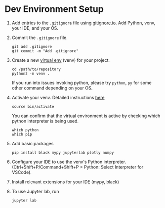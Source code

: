 # Dev Environment Setup

1. Add entries to the `.gitignore` file using [gitignore.io](https://www.gitignore.io/). Add Python, venv, your IDE, and your OS.
2. Commit the `.gitignore` file.
    ```
    git add .gitignore
    git commit -m "Add .gitignore"
    ```

3. Create a new [virtual env](https://docs.python.org/3/library/venv.html) (venv) for your project.
    ```
    cd /path/to/repository
    python3 -m venv .
    ```

    If you run into issues invoking python, please try `python`, `py` for some other command depending on your OS.

4. Activate your venv. Detailed instructions [here](https://docs.python.org/3/library/venv.html#how-venvs-work)

    ```
    source bin/activate
    ```

    You can confirm that the virtual environment is active by checking which python interpreter is being used.
    ```
    which python
    which pip
    ```

5. Add basic packages

    ```
    pip install black mypy jupyterlab plotly numpy
    ```

6. Configure your IDE to use the venv's Python interpreter. (Ctrl+Shift+P/Command+Shift+P > Python: Select Interpreter for VSCode).

7. Install relevant extensions for your IDE (mypy, black)

8. To use Jupyter lab, run 

    ```
    jupyter lab
    ```